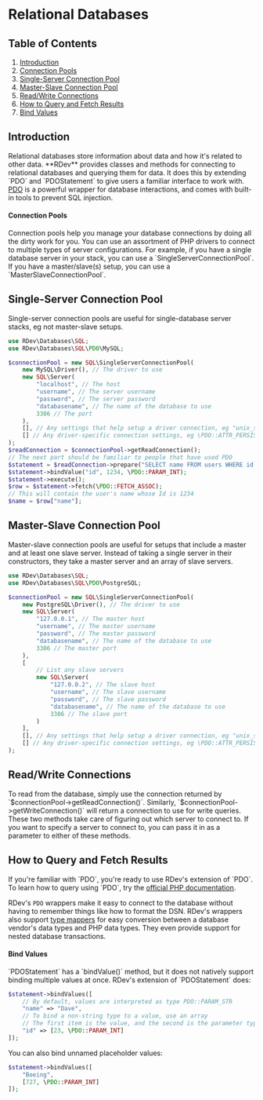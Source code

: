 # Relational Databases

## Table of Contents
1. [Introduction](#introduction)
  1. [Connection Pools](#connection-pools)
2. [Single-Server Connection Pool](#single-server-connection-pool)
3. [Master-Slave Connection Pool](#master-slave-connection-pool)
4. [Read/Write Connections](#readwrite-connections)
5. [How to Query and Fetch Results](#how-to-query-and-fetch-results)
  1. [Bind Values](#bind-values)

<h2 id="introduction">Introduction</h2>
Relational databases store information about data and how it's related to other data.  **RDev** provides classes and methods for connecting to relational databases and querying them for data.  It does this by extending `PDO` and `PDOStatement` to give users a familiar interface to work with.  <a href="http://php.net/manual/en/book.pdo.php" target="_blank">PDO</a> is a powerful wrapper for database interactions, and comes with built-in tools to prevent SQL injection. 

<h4 id="connection-pools">Connection Pools</h4>
Connection pools help you manage your database connections by doing all the dirty work for you.  You can use an assortment of PHP drivers to connect to multiple types of server configurations.  For example, if you have a single database server in your stack, you can use a `SingleServerConnectionPool`.  If you have a master/slave(s) setup, you can use a `MasterSlaveConnectionPool`.
  
<h2 id="single-server-connection-pool">Single-Server Connection Pool</h2>
Single-server connection pools are useful for single-database server stacks, eg not master-slave setups.

```php
use RDev\Databases\SQL;
use RDev\Databases\SQL\PDO\MySQL;

$connectionPool = new SQL\SingleServerConnectionPool(
    new MySQL\Driver(), // The driver to use
    new SQL\Server(
        "localhost", // The host
        "username", // The server username
        "password", // The server password
        "databasename", // The name of the database to use
        3306 // The port
    ),
    [], // Any settings that help setup a driver connection, eg "unix_socket" for MySQL Unix sockets
    [] // Any driver-specific connection settings, eg \PDO::ATTR_PERSISTENT => true
);
$readConnection = $connectionPool->getReadConnection();
// The next part should be familiar to people that have used PDO
$statement = $readConnection->prepare("SELECT name FROM users WHERE id = :id");
$statement->bindValue("id", 1234, \PDO::PARAM_INT);
$statement->execute();
$row = $statement->fetch(\PDO::FETCH_ASSOC);
// This will contain the user's name whose Id is 1234
$name = $row["name"];
```

<h2 id="master-slave-connection-pool">Master-Slave Connection Pool</h2>
Master-slave connection pools are useful for setups that include a master and at least one slave server.  Instead of taking a single server in their constructors, they take a master server and an array of slave servers.

```php
use RDev\Databases\SQL;
use RDev\Databases\SQL\PDO\PostgreSQL;

$connectionPool = new SQL\SingleServerConnectionPool(
    new PostgreSQL\Driver(), // The driver to use
    new SQL\Server(
        "127.0.0.1", // The master host
        "username", // The master username
        "password", // The master password
        "databasename", // The name of the database to use
        3306 // The master port
    ),
    [
        // List any slave servers
        new SQL\Server(
            "127.0.0.2", // The slave host
            "username", // The slave username
            "password", // The slave password
            "databasename", // The name of the database to use
            3306 // The slave port
        )
    ],
    [], // Any settings that help setup a driver connection, eg "unix_socket" for MySQL Unix sockets
    [] // Any driver-specific connection settings, eg \PDO::ATTR_PERSISTENT => true
);
```

<h2 id="readwrite-connections">Read/Write Connections</h2>
To read from the database, simply use the connection returned by `$connectionPool->getReadConnection()`.  Similarly, `$connectionPool->getWriteConnection()` will return a connection to use for write queries.  These two methods take care of figuring out which server to connect to.  If you want to specify a server to connect to, you can pass it in as a parameter to either of these methods.

<h2 id="how-to-query-and-fetch-results">How to Query and Fetch Results</h2>
If you're familiar with `PDO`, you're ready to use RDev's extension of `PDO`.  To learn how to query using `PDO`, try the <a href="http://php.net/manual/en/book.pdo.php" target="_blank">official PHP documentation</a>.

RDev's `PDO` wrappers make it easy to connect to the database without having to remember things like how to format the DSN.  RDev's wrappers also support [type mappers](type-mappers) for easy conversion between a database vendor's data types and PHP data types.  They even provide support for nested database transactions.

<h4 id="bind-values">Bind Values</h4>
`PDOStatement` has a `bindValue()` method, but it does not natively support binding multiple values at once.  RDev's extension of `PDOStatement` does:

```php
$statement->bindValues([
    // By default, values are interpreted as type PDO::PARAM_STR
    "name" => "Dave",
    // To bind a non-string type to a value, use an array
    // The first item is the value, and the second is the parameter type
    "id" => [23, \PDO::PARAM_INT]
]);
```

You can also bind unnamed placeholder values:

```php
$statement->bindValues([
    "Boeing",
    [727, \PDO::PARAM_INT]
]);
```